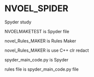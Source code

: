 # NVOEL_SPIDER
Spyder study

NVOELMAKETEST is Spyder file 

novel_Rules_MAKER is Rules Maker 


novel_Rules_MAKER is use C++ clr redact


spyder_main_code.py is Spyder 


rules file is spyder_main_code.py file 
